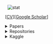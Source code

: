 <p>&nbsp;
  <img src="https://github-readme-stats.vercel.app/api?username=yeonghyeon&show_icons=true" alt="stat" />
<!--   <img src="https://streak-stats.demolab.com/?user=YeongHyeon" alt="stat" /> -->
</p> 
  
[<a href="https://yeonghyeon.github.io/resume/CV_YeongHyeon.pdf">CV</a>][<a href="https://scholar.google.com/citations?user=cZq6j0MAAAAJ&hl=en">Google Scholar</a>]  

<details>
  <summary>Papers</summary>  

#### SCIE
* [2024] <strong>YeongHyeon Park</strong>, Sungho Kang, Myung Jin Kim, Yeonho Lee, Hyeong Seok Kim, and Juneho Yi. <strong>"Visual Defect Obfuscation Based Self-Supervised Anomaly Detection."</strong> *Scientific Reports* [<a href="https://www.nature.com/articles/s41598-024-69698-5">paper</a>][<a href="https://github.com/YeongHyeon/Conference_History/raw/main/2024-SciRep.pdf">poster</a>]  
* [2023] <strong>YeongHyeon Park</strong>, Myung Jin Kim, Uju Gim, and Juneho Yi. <strong>"Boost-up Efficiency of Defective Solar Panel Detection with Pre-trained Attention Recycling."</strong> *IEEE T-IA* [<a href="https://ieeexplore.ieee.org/document/10065567">paper</a>][<a href="https://github.com/YeongHyeon/Conference_History/raw/main/2023-IEEE-TIA.pdf">slide</a>]  
* [2022] <strong>YeongHyeon Park</strong> and JongHee Jung. <strong>"Efficient Non-Compression Auto-Encoder for Driving Noise-Based Road Surface Anomaly Detection."</strong> *IEEJ T-EEE* [<a href="https://doi.org/10.1002/tee.23672">paper</a>]  
* [2020] <strong>YeongHyeon Park</strong>, Won Seok Park, and Yeong Beom Kim. <strong>"Anomaly Detection in Particulate Matter Sensor using Hypothesis Pruning Generative Adversarial Network."</strong> *ETRIJ* [<a href="https://onlinelibrary.wiley.com/doi/full/10.4218/etrij.2020-0052">paper</a>]  
* [2020] <strong>YeongHyeon Park</strong>, Il Dong Yun, and Si-Hyuck Kang. <strong>"The CNN-based Coronary Occlusion Site Localization with Effective Preprocessing Method."</strong> *IEEJ T-EEE* [<a href="https://onlinelibrary.wiley.com/doi/abs/10.1002/tee.23225">paper</a>]  
* [2019] <strong>YeongHyeon Park</strong>, Il Dong Yun, and Si-Hyuck Kang. <strong>"Preprocessing Method for Performance Enhancement in CNN-based STEMI Detection from 12-lead ECG."</strong> *IEEE Access* [<a href="https://ieeexplore.ieee.org/abstract/document/8771175">paper</a>]  
* [2019] <strong>YeongHyeon Park</strong> and Il Dong Yun. <strong>"Arrhythmia detection in electrocardiogram based on recurrent neural network encoder–decoder with Lyapunov exponent."</strong> *IEEJ T-EEE* [<a href="https://onlinelibrary.wiley.com/doi/abs/10.1002/tee.22927">paper</a>]  
* [2018] <strong>YeongHyeon Park</strong> and Il Dong Yun. <strong>"Fast Adaptive RNN Encoder–Decoder for Anomaly Detection in SMD Assembly Machine."</strong> *Sensors* [<a href="https://www.mdpi.com/1424-8220/18/10/3573">paper</a>]  
  
#### International Conference
* [2024] <strong>YeongHyeon Park</strong>, Sungho Kang, Myung Jin Kim, Yeonho Lee, and Juneho Yi. <strong>"Exploiting Connection-Switching U-Net for Enhancing Surface Anomaly Detection."</strong> IEEE ICECIE [<a href="">paper</a>][<a href="https://github.com/YeongHyeon/Conference_History/raw/main/2024-IEEE_ICECIE.pdf">slide</a>]  
* [2024] <strong>YeongHyeon Park</strong>, Sungho Kang, Myung Jin Kim, Hyeonho Jeong, Hyunkyu Park, Hyeong Seok Kim, and Juneho Yi. <strong>"Neural Network Training Strategy to Enhance Anomaly Detection Performance: A Perspective on Reconstruction Loss Amplification."</strong> IEEE ICASSP [<a href="https://ieeexplore.ieee.org/document/10446942">paper</a>][<a href="https://sigport.org/documents/neural-network-training-strategy-enhance-anomaly-detection-performance-perspective">poster</a>]
* [2024] Hanbyul Lee\*, <strong>YeongHyeon Park\*</strong>, and Juneho Yi. <strong>"Enhancing Defective Solar Panel Detection with Attention-guided Statistical Features using Pre-trained Neural Networks."</strong> IEEE BigComp [<a href="https://ieeexplore.ieee.org/abstract/document/10488244">paper</a>] (* Equal contribution) 
* [2023] <strong>YeongHyeon Park</strong>, Uju Gim, and Myung Jin Kim. <strong>"Edge Storage Management Recipe with Zero-Shot Data Compression for Road Anomaly Detection."</strong> IEEE ICTC [<a href="https://ieeexplore.ieee.org/abstract/document/10393463">paper</a>][<a href="https://github.com/YeongHyeon/Conference_History/raw/main/2023-IEEE-ICTC.pdf">slide</a>]  
* [2023] Sungho Kang, Hyunkyu Park, <strong>YeongHyeon Park</strong>, Yeonho Lee, Hanbyul Lee, Seho Bae, and Juneho Yi. <strong>"Exploiting Monocular Depth Estimation for Style Harmonization in Landscape Painting."</strong> IEEE ICKII [<a href="https://ieeexplore.ieee.org/document/10332789">paper</a>]  
* [2023] Hyunkyu Park, Sungho Kang, <strong>YeongHyeon Park</strong>, Yeonho Lee, Hanbyul Lee, Seho Bae, and Juneho Yi. <strong>"Unsupervised Image-to-Image Translation Based on Bidirectional Style Transfer."</strong> IEEE ICKII [<a href="https://ieeexplore.ieee.org/document/10332712">paper</a>]  
* [2023] <strong>YeongHyeon Park</strong>, Myung Jin Kim, Won Seok Park, and Juneho Yi. <strong>"Recycling for Recycling: RoI Cropping by Recycling a Pre-trained Attention Mechanism for Accurate Classification of Recyclables."</strong> IEEE SIST [<a href="https://ieeexplore.ieee.org/document/10223525">paper</a>][<a href="https://github.com/YeongHyeon/Conference_History/raw/main/2023-IEEE-SIST.pdf">slide</a>]  
* [2023] <strong>YeongHyeon Park</strong>, Myung Jin Kim, and Won Seok Park. <strong>"Frequency of Interest-based Noise Attenuation Method to Improve Anomaly Detection Performance."</strong> IEEE BigComp [<a href="https://ieeexplore.ieee.org/document/10066697">paper</a>][<a href="https://github.com/YeongHyeon/Conference_History/raw/main/2023-IEEE_BigComp.pdf">slide</a>]  
* [2022] <strong>YeongHyeon Park</strong>, Myung Jin Kim, and Uju Gim. <strong>"Attention! Is Recycling Artificial Neural Network Effective for Maintaining Renewable Energy Efficiency?"</strong> IEEE TPEC [<a href="https://ieeexplore.ieee.org/document/9750784">paper</a>][<a href="https://github.com/YeongHyeon/Conference_History/raw/main/2022-IEEE_TPEC.pdf">slide</a>]  
* [2021] <strong>YeongHyeon Park</strong> and JongHee Jung. <strong>"Non-Compression Auto-Encoder for Detecting Road Surface Abnormality via Vehicle Driving Noise."</strong> IEEE ICACEH [<a href="https://ieeexplore.ieee.org/document/9768853">paper</a>]  
* [2021] <strong>YeongHyeon Park</strong> and Myung Jin Kim. <strong>"Design of Cost-Effective Auto-Encoder for Electric Motor Anomaly Detection in Resource Constrained Edge Device."</strong> IEEE ECICE [<a href="https://ieeexplore.ieee.org/document/9645739">paper</a>]  
  
#### Domestic Conference
* [2024] <strong>박영현</strong>, 강성호, 김명진, 이연호, 이준호. <strong>"Connection-Switching U-Net을 활용하는 표면이상탐지 성능 향상"</strong> 한국방송미디어공학회 2024년 하계학술대회 (2024 The Korean Institute of Broadcast and Media Engineers Summer Conference) [<a href="https://www.dbpia.co.kr/journal/articleDetail?nodeId=NODE11849209">paper</a>]  
* [2023] 김재선, 박춘우, 박원석, <strong>박영현</strong>, 조창현, 김동주. <strong>"공정 매개변수 및 열화상 이미지를 기반으로 한 다공성 결함 감지를 위한 고압 다이캐스팅 결함 예측 딥러닝 알고리즘에 관한 연구"</strong> [<a href="https://www.dbpia.co.kr/Journal/articleDetail?nodeId=NODE11513747">paper</a>]    
* [2023] <strong>박영현</strong>, 김명진, 박원석, 이준호. <strong>"재활용품 분류 자동화 효율증대를 위한 어텐션 메커니즘 기반 객체분할 방법"</strong>  
* [2023] 강성호, 박현규, 정현호, <strong>박영현</strong>, 배세호, 이준호. <strong>"단안 영상 깊이 추정을 활용하는 객체 변환 합성"</strong>  
* [2023] 박현규, 배세호, <strong>박영현</strong>, 강성호, 이준호. <strong>"양방향 스타일 변환 네트워크를 사용하는 비지도 학습 기반의 도메인 간 영상 변환"</strong>  
* [2023] 김명진, <strong>박영현</strong>, 윤일동. <strong>"적대적 학습에서 긍정 샘플의 선정에 대한 기법"</strong>  
* [2022] 김우주, <strong>박영현</strong>. <strong>"이상 탐지를 위한 오토인코더 기반 잠재 벡터 확장"</strong> [<a href="https://arxiv.org/abs/2201.01416">arXiv</a>]  
* [2022] <strong>박영현</strong>, 이준성, 김명진, 박원석. <strong>"주행 소음 기반 도로 이상탐지 성능 향상을 위한 주행 이벤트 추출 및 노이즈 감쇄 방법"</strong> [<a href="https://arxiv.org/abs/2112.07214">arXiv</a>]  
* [2022] 김명진, <strong>박영현</strong>. <strong>"Attention 기반의 이상 부위 자동 labeling 기법"</strong>  
* [2021] <strong>박영현</strong>, 이준성, 박원석. <strong>"신뢰도 기반 개별 모델 영향력을 조정하는 자체 가중치 앙상블 방법"</strong> [<a href="https://arxiv.org/abs/2104.04120">arXiv</a>]  

#### Preprints
* [2024] <strong>YeongHyeon Park</strong>, Myung Jin Kim, Hyeong Seok Kim. <strong>"Contrastive Language Prompting to Ease False Positives in Medical Anomaly Detection"</strong> [<a href="https://arxiv.org/abs/2411.07546">arXiv</a>]  
* [2024] <strong>YeongHyeon Park</strong>, Sungho Kang, Myung Jin Kim, Hyeong Seok Kim, and Juneho Yi. <strong>"Feature Attenuation of Defective Representation Can Resolve Incomplete Masking on Anomaly Detection"</strong> [<a href="https://arxiv.org/abs/2407.04597">arXiv</a>]  
* [2024] Dongeon Kim, <strong>YeongHyeon Park</strong>. <strong>"Empirical Analysis of Anomaly Detection on Hyperspectral Imaging Using Dimension Reduction Methods"</strong> [<a href="https://arxiv.org/abs/2401.04437">arXiv</a>]  
* [2022] <strong>YeongHyeon Park</strong>. <strong>"Concise Logarithmic Loss Function for Robust Training of Anomaly Detection Model"</strong> [<a href="https://arxiv.org/abs/2201.05748">arXiv</a>]  
* [2018] <strong>YeongHyeon Park</strong> and Il Dong Yun. <strong>"Comparison of RNN Encoder-Decoder Models for Anomaly Detection"</strong> [<a href="https://arxiv.org/abs/1807.06576">arXiv</a>]  
</details>

<details>
  <summary>Repositories</summary>  

```
Repositories  
│
├── TensorFlow 
│    ├── Publications (Sorted by year in ascending order)
│    │    ├── Preprocessing Method for Performance Enhancement in CNN-based STEMI Detection from 12-lead ECG
│    │    │    ├── IEEE Access (2019): https://ieeexplore.ieee.org/abstract/document/8771175
│    │    │    └── Source: https://github.com/YeongHyeon/Preprocessing-Method-for-STEMI-Detection
│    │    ├── Arrhythmia detection in electrocardiogram based on recurrent neural network encoder–decoder with Lyapunov exponent
│    │    │    ├── IEEJ (2018): https://onlinelibrary.wiley.com/doi/abs/10.1002/tee.22927
│    │    │    └── Source: https://github.com/YeongHyeon/Arrhythmia_Detection_RNN_and_Lyapunov
│    │    └── Fast Adaptive RNN Encoder–Decoder for Anomaly Detection in SMD Assembly Machine
│    │         ├── MDPI (2018): https://www.mdpi.com/1424-8220/18/10/3573
│    │         └── Source: https://github.com/YeongHyeon/FARED_for_Anomaly_Detection
│    │  
│    ├── Discriminative Model
│    │    ├── Series Inception
│    │    │    ├── Inception: https://github.com/YeongHyeon/Inception_Simplified-TF2
│    │    │    └── XCeption: https://github.com/YeongHyeon/XCeption-TF2
│    │    ├── Series Residual
│    │    │    ├── ResNet: https://github.com/YeongHyeon/ResNet-TF2
│    │    │    ├── ResNeXt: https://github.com/YeongHyeon/ResNeXt-TF2
│    │    │    ├── WRN: https://github.com/YeongHyeon/WideResNet_WRN-TF2
│    │    │    ├── ResNeSt: https://github.com/YeongHyeon/ResNeSt-TF2
│    │    │    └── ReXNet: https://github.com/YeongHyeon/ReXNet-TF2
│    │    ├── Series Bayesian / Gaussian
│    │    │    └── SWA-Gaussian: https://github.com/YeongHyeon/SWA-Gaussian-TF2
│    │    ├── Series Graph
│    │    │    └── PIPGCN: https://github.com/YeongHyeon/PIPGCN-TF2
│    │    └── Ohters
│    │         ├── SE-Net: https://github.com/YeongHyeon/SENet-Simple
│    │         ├── SK-Net: https://github.com/YeongHyeon/SKNet-TF2
│    │         ├── GhostNet: https://github.com/YeongHyeon/GhostNet
│    │         ├── Network-in-Network: https://github.com/YeongHyeon/Network-in-Network-TF2
│    │         ├── Shake-Shake Regularization: https://github.com/YeongHyeon/Shake-Shake
│    │         ├── MNIST Attention Map: https://github.com/YeongHyeon/MNIST_AttentionMap
│    │         └── MLP-Mixer: https://github.com/YeongHyeon/MLP-Mixer-TF2
│    │    
│    ├── Generative Model
│    │    ├── Generals
│    │    │    ├── GAN: https://github.com/YeongHyeon/GAN-TF
│    │    │    ├── WGAN: https://github.com/YeongHyeon/WGAN-TF
│    │    │    ├── CGAN: https://github.com/YeongHyeon/CGAN-TF
│    │    │    ├── Normalizing Flow: https://github.com/YeongHyeon/Normalizing-Flow-TF2
│    │    │    └── Transformer: https://github.com/YeongHyeon/Transformer-TF2
│    │    ├── Anomaly Detection
│    │    │    ├── CVAE (Convolution & Variational): https://github.com/YeongHyeon/CVAE-AnomalyDetection
│    │    │    ├── GANomaly: https://github.com/YeongHyeon/GANomaly-TF
│    │    │    ├── Skip-GANomaly: https://github.com/YeongHyeon/Skip-GANomaly
│    │    │    ├── ConAD: https://github.com/YeongHyeon/ConAD
│    │    │    ├── MemAE: https://github.com/YeongHyeon/MemAE
│    │    │    ├── f-AnoGAN: https://github.com/YeongHyeon/f-AnoGAN-TF
│    │    │    ├── DGM: https://github.com/YeongHyeon/DGM-TF
│    │    │    └── ADAE: https://github.com/YeongHyeon/ADAE-TF
│    │    └── Special Purpose
│    │         ├── SRCNN: https://github.com/YeongHyeon/Super-Resolution_CNN
│    │         ├── Context-Encoder: https://github.com/YeongHyeon/Context-Encoder
│    │         └── Sequence-Autoencoder: https://github.com/YeongHyeon/Sequence-Autoencoder
│    │    
│    └── Additional Methods
│         ├── SGDR: https://github.com/YeongHyeon/ResNet-with-SGDR-TF2
│         ├── Learning rate WarmUp: https://github.com/YeongHyeon/ResNet-with-LRWarmUp-TF2
│         └── ArcFace: https://github.com/YeongHyeon/ArcFace-TF2
│
└── PyTorch
     ├── Discriminative Model
     │    └── Ohters
     │         ├── MLP-Mixer: https://github.com/YeongHyeon/MLP-Mixer-PyTorch
     │         ├── GhostNet: https://github.com/YeongHyeon/GhostNet-PyTorch
     │         └── DINO: https://github.com/YeongHyeon/DINO_MNIST-PyTorch
     └── Generative Model
          ├── Anomaly Detection
          │    ├── CVAE (Convolution & Variational): https://github.com/YeongHyeon/CVAE-AnomalyDetection-PyTorch
          │    ├── GANomaly: https://github.com/YeongHyeon/GANomaly-PyTorch
          │    ├── ConAD: https://github.com/YeongHyeon/ConAD-PyTorch
          │    └── RIAD: https://github.com/YeongHyeon/RIAD-PyTorch
          └── Special Purpose
               └── SRCNN: https://github.com/YeongHyeon/Super-Resolution_CNN-PyTorch
```
</details>

<details>
  <summary>Kaggle</summary>  

#### Notebooks Expert <a href="https://www.kaggle.com/yeonghyeon/notebooks">:mortar_board:</a>
* :3rd_place_medal: <a href="https://www.kaggle.com/code/yeonghyeon/rsna23-easy-dicom-confirmation-volume-generation">RSNA23 EASY DICOM Confirmation & Volume Generation</a> @ RSNA 2023 Abdominal Trauma Detection   
* :3rd_place_medal: <a href="https://www.kaggle.com/yeonghyeon/riiid-step-by-step-guide-for-beginner-eda-pytorch">Riiid! step by step guide for Beginner/EDA/PyTorch</a> @ Riiid Answer Correctness Prediction   
* :3rd_place_medal: <a href="https://www.kaggle.com/yeonghyeon/easy-to-run-keras-full-package-including-eda">Easy to run, Keras Full Package! (including EDA)</a> @ [T-Academy X KaKr] 성인 인구조사 소득 예측 대회  
* :3rd_place_medal: <a href="https://www.kaggle.com/yeonghyeon/shopee-easy-to-run">Shopee, Easy to Run!</a> @ Shopee - Price Match Guarantee  
* :3rd_place_medal: <a href="https://www.kaggle.com/yeonghyeon/seti-step-by-step-guide-for-beginner-eda-tf">SETI, step by step guide for Beginner/EDA/TF</a> @ SETI Breakthrough Listen - E.T. Signal Search  
* :3rd_place_medal:	<a href="https://www.kaggle.com/yeonghyeon/convert-dicom-to-numpy-array-super-simple">Convert DICOM to Numpy Array (Super Simple)</a> @ RSNA-MICCAI Brain Tumor Radiogenomic Classification
* :3rd_place_medal:	<a href="https://www.kaggle.com/code/yeonghyeon/baseline-uad-w-fashion-mnist-dataset/notebook?scriptVersionId=165365517">Baseline UAD (w/ Fashion MNIST dataset)  
* :satisfied:	<a href="https://www.kaggle.com/yeonghyeon/step-by-step-mnist-full-package-eda-tensorflow">Step-by-Step MNIST | Full Package, EDA, TensorFlow</a> @ Digit Recognizer  
* :satisfied:	<a href="https://www.kaggle.com/yeonghyeon/step-by-step-herbarium-2021">Step-by-Step, Herbarium 2021!</a> @ Herbarium 2021 - Half-Earth Challenge - FGVC8  


#### Competition 
* :3rd_place_medal: RSNA 2023 Abdominal Trauma Detection

#### Datasets
* :satisfied:	<a href="https://www.kaggle.com/yeonghyeon/rsnamiccai-btrc2021">RSNA-MICCAI BTRC2021</a> @ RSNA-MICCAI Brain Tumor Radiogenomic Classification  
</details>
